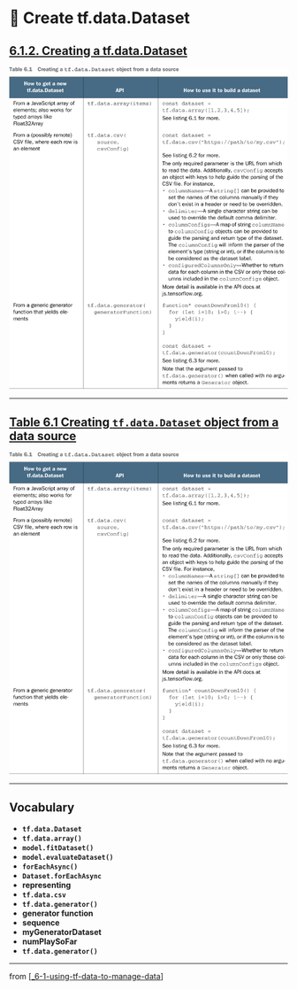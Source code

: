 # 🧮 Create tf.data.Dataset

## [**6.1.2.** Creating a tf.data.Dataset](https://livebook.manning.com/book/deep-learning-with-javascript/chapter-6/20)

<img src="../../../assets/tables/table_6-1.png">

---

## [**Table 6.1** Creating `tf.data.Dataset` object from a data source](https://livebook.manning.com/book/deep-learning-with-javascript/chapter-5/ch05table01)

<img src="../../../assets/tables/table_6-1.png"/>

---

## **Vocabulary**

- <b>`tf.data.Dataset`</b>
- <b>`tf.data.array()`</b>
- <b>`model.fitDataset()`</b>
- <b>`model.evaluateDataset()`</b>
- <b>`forEachAsync()`</b>
- <b>`Dataset.forEachAsync`</b>
- <b>representing</b>
- <b>`tf.data.csv`</b>
- <b>`tf.data.generator()`</b>
- <b>generator function</b>
- <b>sequence</b>
- <b>myGeneratorDataset</b>
- <b>numPlaySoFar</b>
- <b>`tf.data.generator()`</b>

<link rel="stylesheet" type="text/css" media="all" href="../../../assets/css/custom.css" />

---

from [[_6-1-using-tf-data-to-manage-data]]

[//begin]: # "Autogenerated link references for markdown compatibility"
[_6-1-using-tf-data-to-manage-data]: _6-1-using-tf-data-to-manage-data.md "🧮 Manage with TF.data"
[//end]: # "Autogenerated link references"
